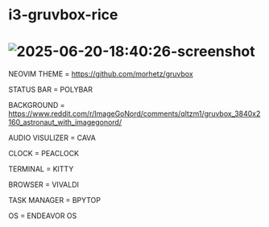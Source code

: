 # i3-gruvbox-rice
# 
# ![2025-06-20-18:40:26-screenshot](https://github.com/user-attachments/assets/1886d66a-d9a4-4494-8c79-5c227156a40e)

NEOVIM THEME = https://github.com/morhetz/gruvbox

STATUS BAR = POLYBAR

BACKGROUND = https://www.reddit.com/r/ImageGoNord/comments/qltzm1/gruvbox_3840x2160_astronaut_with_imagegonord/

AUDIO VISULIZER = CAVA

CLOCK = PEACLOCK

TERMINAL = KITTY

BROWSER = VIVALDI

TASK MANAGER = BPYTOP

OS = ENDEAVOR OS
